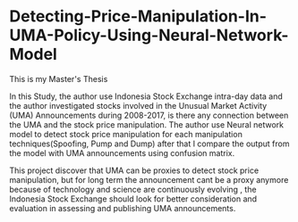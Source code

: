 # Detecting-Price-Manipulation-In-UMA-Policy-Using-Neural-Network-Model
This is my Master's Thesis

In this Study, the author use Indonesia Stock Exchange intra-day data and the author investigated stocks involved in the Unusual Market Activity (UMA) Announcements during 2008-2017, is there any connection between the UMA and the stock price manipulation. The author use Neural network model to detect stock price manipulation for each manipulation techniques(Spoofing, Pump and Dump) after that I compare the output from the model with UMA announcements using confusion matrix.

This project discover that UMA can be proxies to detect stock price manipulation, but for long term the announcement cant be a proxy anymore because of technology and science are continuously evolving , the Indonesia Stock Exchange should look for better consideration and evaluation in assessing and publishing UMA announcements. 
